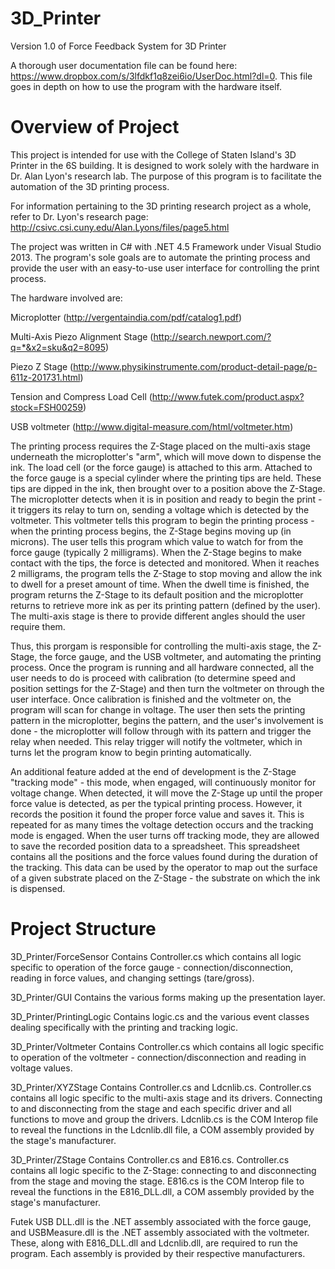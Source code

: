 3D_Printer
==========

Version 1.0 of Force Feedback System for 3D Printer

A thorough user documentation file can be found here: https://www.dropbox.com/s/3lfdkf1q8zei6io/UserDoc.html?dl=0. This file goes in depth on how to use the program with the hardware itself.

Overview of Project
==========

This project is intended for use with the College of Staten Island's 3D Printer in the 6S building. It is designed to work 
solely with the hardware in Dr. Alan Lyon's research lab. The purpose of this program is to facilitate the automation of the
3D printing process.

For information pertaining to the 3D printing research project as a whole, refer to Dr. Lyon's research page:
http://csivc.csi.cuny.edu/Alan.Lyons/files/page5.html

The project was written in C# with .NET 4.5 Framework under Visual Studio 2013. The program's sole goals are to automate the
printing process and provide the user with an easy-to-use user interface for controlling the print process. 

The hardware involved are:

Microplotter (http://vergentaindia.com/pdf/catalog1.pdf)

Multi-Axis Piezo Alignment Stage (http://search.newport.com/?q=*&x2=sku&q2=8095)

Piezo Z Stage (http://www.physikinstrumente.com/product-detail-page/p-611z-201731.html)

Tension and Compress Load Cell (http://www.futek.com/product.aspx?stock=FSH00259)

USB voltmeter (http://www.digital-measure.com/html/voltmeter.htm)

The printing process requires the Z-Stage placed on the multi-axis stage underneath the microplotter's "arm", which will move 
down to dispense the ink. The load cell (or the force gauge) is attached to this arm. Attached to the force gauge is a special 
cylinder where the printing tips are held. These tips are dipped in the ink, then brought over to a position above the Z-Stage. 
The microplotter detects when it is in position and ready to begin the print - it triggers its relay to turn on, sending a 
voltage which is detected by the voltmeter. This voltmeter tells this program to begin the printing process - when the printing 
process begins, the Z-Stage begins moving up (in microns). The user tells this program which value to watch for from the force
gauge (typically 2 milligrams). When the Z-Stage begins to make contact with the tips, the force is detected and monitored. When
it reaches 2 milligrams, the program tells the Z-Stage to stop moving and allow the ink to dwell for a preset amount of time.
When the dwell time is finished, the program returns the Z-Stage to its default position and the microplotter returns to 
retrieve more ink as per its printing pattern (defined by the user). The multi-axis stage is there to provide different angles 
should the user require them.

Thus, this prorgam is responsible for controlling the multi-axis stage, the Z-Stage, the force gauge, and the USB voltmeter,
and automating the printing process. Once the program is running and all hardware connected, all the user needs to do is 
proceed with calibration (to determine speed and position settings for the Z-Stage) and then turn the voltmeter on through
the user interface. Once calibration is finished and the voltmeter on, the program will scan for change in voltage. The 
user then sets the printing pattern in the microplotter, begins the pattern, and the user's involvement is done - the
microplotter will follow through with its pattern and trigger the relay when needed. This relay trigger will notify the
voltmeter, which in turns let the program know to begin printing automatically. 

An additional feature added at the end of development is the Z-Stage "tracking mode" - this mode, when engaged, will 
continuously monitor for voltage change. When detected, it will move the Z-Stage up until the proper force value is detected,
as per the typical printing process. However, it records the position it found the proper force value and saves it. This is
repeated for as many times the voltage detection occurs and the tracking mode is engaged. When the user turns off tracking
mode, they are allowed to save the recorded position data to a spreadsheet. This spreadsheet contains all the positions and
the force values found during the duration of the tracking. This data can be used by the operator to map out the surface of
a given substrate placed on the Z-Stage - the substrate on which the ink is dispensed. 

Project Structure
==========

3D_Printer/ForceSensor
Contains Controller.cs which contains all logic specific to operation of the force gauge - connection/disconnection, reading
in force values, and changing settings (tare/gross).

3D_Printer/GUI
Contains the various forms making up the presentation layer. 

3D_Printer/PrintingLogic
Contains logic.cs and the various event classes dealing specifically with the printing and tracking logic.

3D_Printer/Voltmeter
Contains Controller.cs which contains all logic specific to operation of the voltmeter - connection/disconnection and reading
in voltage values.

3D_Printer/XYZStage
Contains Controller.cs and Ldcnlib.cs. Controller.cs contains all logic specific to the multi-axis stage and its drivers. 
Connecting to and disconnecting from the stage and each specific driver and all functions to move and group the drivers. 
Ldcnlib.cs is the COM Interop file to reveal the functions in the Ldcnlib.dll file, a COM assembly provided by the stage's 
manufacturer. 

3D_Printer/ZStage
Contains Controller.cs and E816.cs. Controller.cs contains all logic specific to the Z-Stage: connecting to and disconnecting
from the stage and moving the stage. E816.cs is the COM Interop file to reveal the functions in the E816_DLL.dll, a COM assembly
provided by the stage's manufacturer.

Futek USB DLL.dll is the .NET assembly associated with the force gauge, and USBMeasure.dll is the .NET assembly associated
with the voltmeter. These, along with E816_DLL.dll and Ldcnlib.dll, are required to run the program. Each assembly is provided
by their respective manufacturers.
